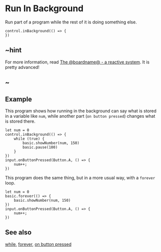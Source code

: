 # Run In Background

Run part of a program while the rest of it is doing something else.

```sig
control.inBackground(() => {
})
```

## ~hint

For more information, read [The @boardname@ - a reactive system](/device/reactive). It is pretty advanced!

## ~

## Example

This program shows how running in the background can say what is stored in a variable like `num`, while another part (`on button pressed`) changes what is stored there.

```blocks
let num = 0
control.inBackground(() => {
    while (true) {
        basic.showNumber(num, 150)
        basic.pause(100)
    }
})
input.onButtonPressed(Button.A, () => {
    num++;
})
```

This program does the same thing, but in a more usual way, with a `forever` loop.

```blocks
let num = 0
basic.forever(() => {
    basic.showNumber(num, 150)
})
input.onButtonPressed(Button.A, () => {
    num++;
})
```

## See also

[while](/blocks/loops/while), [forever](/reference/basic/forever), [on button pressed](/reference/input/on-button-pressed)